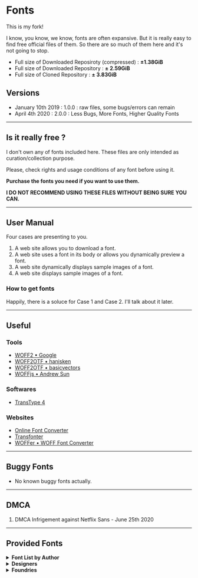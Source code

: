 # Fonts
This is my fork! 

I know, you know, we know, fonts are often expansive. But it is really easy to find free official files of them. So there are so much of them here and it's not going to stop.

- Full size of Downloaded Reposiroty (compressed) : __±1.38GiB__
- Full size of Downloaded Repository : __± 2.59GiB__
- Full size of Cloned Repository : __± 3.83GiB__



## Versions

- January 10th 2019 : 1.0.0 : raw files, some bugs/errors can remain
- April 4th 2020 : 2.0.0 : Less Bugs, More Fonts, Higher Quality Fonts

------

## Is it really free ?

I don't own any of fonts included here. These files are only intended as curation/collection purpose.

Please, check rights and usage conditions of any font before using it.

__Purchase the fonts you need if you want to use them.__

__I DO NOT RECOMMEND USING THESE FILES WITHOUT BEING SURE YOU CAN.__

______


## User Manual

Four cases are presenting to you.
1. A web site allows you to download a font.
2. A web site uses a font in its body or allows you dynamically preview a font.
3. A web site dynamically displays sample images of a font.
4. A web site displays sample images of a font.


### How to get fonts

Happily, there is a soluce for Case 1 and Case 2. I'll talk about it later.

______

## Useful

### Tools

- [WOFF2 • Google](https://github.com/google/woff2)
- [WOFF2OTF • hanisken](https://github.com/hanikesn/woff2otf)
- [WOFF2OTF • basicvectors](https://github.com/basisvectors/woff2otf)
- [WOFFjs • Andrew Sun](https://github.com/as-com/woffjs)

### Softwares

- [TransType 4](https://www.fontlab.com/font-converter/transtype/)


### Websites

- [Online Font Converter](https://onlinefontconverter.com)
- [Transfonter](https://transfonter.org)
- [WOFFer • WOFF Font Converter](https://andrewsun.com/tools/woffer-woff-font-converter/)

______


## Buggy Fonts

- No known buggy fonts actually.

______


## DMCA

1. DMCA Infrigement against Netflix Sans - June 25th 2020

______

## Provided Fonts

<details>

<summary><strong>Font List by Author</strong></summary>

#### [ABCDinamo](https://www.abcdinamo.com)
- Diatype Programm
- Favorit
	- Pro
	- Std
	- Std Lining
	- Std Mono
- Gothic
- Monument Grotesk
- Pegasus
- Permanent
- Rauchwaren
- Simon Mono


#### [Alex Slobzheninov](https://www.behance.net/slobzheninov)
- Fivo Sans Modern


#### [Andreas Larsen](https://github.com/larsenwork)
- Gidole
- Monoid


#### [Andrew Herndon](https://www.behance.net/AndrewHerndon)
- Zefani


#### [ANTI](https://anti.as)
- Optician Sans


#### [Apple](https://developer.apple.com/fonts/)
- San Francisco + Symbols
	- Pro :
        - Display
        - Rounded
        - Text
        - Variable (2020)
	- Compact :
        - Display
        - Rounded
        - Text
        - Variable (2020)
- San Francisco Mono
    - Variable (2020)
- New York
	- Extra Large
	- Large
	- Medium
	- Small
    - Variable (2020)


#### [Atelier Olschinsky](https://www.olschinsky.at)
- AO Mono
- Minimal Mono


#### [atipo foundry](http://atipofoundry.com)
- Basier
	- Square
	- Circle
- Geomanist


#### [Belleve Invis](https://github.com/be5invis)
- Iosevka


#### [Berthold Types](https://www.bertholdtypes.com)
- AG Book
	- Standard
	- Condensed
	- Extended
- Akzidenz-Grotesk
	- Standard
	- Condensed
	- Extended
- Berthold Standard
	- Standard
	- Diagonal
- Futura
	- Standard
	- Condensed


#### [Black [Foundry]](https://black-foundry.com)
- Bluu Superstar
- Clother
- Drive Mono
- Finder
- Grtsk
	- Exa (+Bkslnt)
	- Giga (+Bkslnt)
	- Mega (+Bkslnt)
	- Peta (+Bkslnt)
	- Tera (+Bkslnt)
	- Zetta (+Bkslnt)
- Tosh
- Vesterbro


#### [Bold Monday](https://www.boldmonday.com)
- IBM Plex


#### [Bonjour Monde](http://bonjourmonde.net)
- Syne


#### [Boris Garic](http://boris-garic.com)
- Geometrica Sans


#### [BrightHead Studio](https://brightheadstudio.com)
- Studio Sans


#### [Carter & Cone Type](https://cartercone.typenetwork.com/)
- Cheltenham


#### [Chris Simpson](https://github.com/chrismsimpson)
- Metropolis


#### [Christian Robertson](http://christianrobertson.com)
- Roboto (+Condensed,Mono,Slab)


#### [CNAP](https://www.cnap.fr)
- Faune


#### [Coji Morishita](https://fr.osdn.net/users/coz/)
- M+


#### [Colophon Foundry](https://www.colophon-foundry.org)
- Apercu (+Pro, Pro Condensed, Pro Mono)
- Reader
- Space Mono
- System85


#### [Corentin Riviere](https://www.behance.net/corentinrvr)
- College Stencil


#### [Craft Supply Co.](https://www.behance.net/craftsupplyco)
- Marques


#### [Creative Tacos](https://creativetacos.com)
- Sharis Serif


#### [Dalton Maag](https://www.daltonmaag.com)
- AirBnb Cereal
- Amazon Ember
- Fantasque Sans Mono
- ~~Netflix Sans~~
- Ubuntu


#### [Daniel Iglesias](https://www.behance.net/danibydani)
- Vision


#### [Danilo De Marco](https://www.danilodemarco.com)
- Aganè


#### [Dave Crossland](http://understandingfonts.com/who/dave-crossland/)
- Cantarell


#### [David Jonathan Ross](https://djr.com)
- Input


#### [Delve Fonts](https://delvefonts.com)
- Overpass (+Mono)


#### [Dharma Type](https://dharmatype.com)
- Bebas Neue
- Calling Code
- Code Saver
- Sometype Mono


#### [Displaay Type Foundry](https://displaay.net)
- Gellix - _Trial_
- Matter - _Trial_


#### [Etcetera Type Company](https://www.etc.supply)
- ETC Trispace


#### [Fabrizio Schiavi](https://www.fsd.it)
- Pragmata Pro


#### [FaceType](https://www.facetype.org)
- Publica Sans


#### [Family Type](https://familytype.com)
- Athletics
- Bossa (+Expanded,Extended)
- Modern Era (+Mono)
- Universal Sans


#### [Florian Karsten](https://floriankarsten.com)
- FK Display
- FK Grotesk (+Mono,SemiMono)
- FK Raster Grotesk (+Compact)
- FK Roman (+Display,Text)
- FK Screamer
- Space Grotesk


#### [fontfabric](https://www.fontfabric.com)
- Choplin
- Intro
- Mont
- Nexa


#### [Fonts with Love](http://www.fontswithlove.com)
- Ethos


#### [Google](https://fonts.google.com)
- Jigsaw Sans
- Noto
- Product Sans


#### [Graham Paterson](https://grahampaterson.co.za)
- Wavehaus Sans


#### [G-Type](https://g-type.com/)
- Rollerscript


#### [Hanken Design Co.](https://hanken.co)
- Acari Sans
- Glacial Indifference
- Grantipo Beta 001
- Grantipo Beta 001 Updated
- HK Grotesk
- HK Grotesk Wide
- HK Nova
- HK Super
- Now
- Orkney
- Radnika
- Radnika Next
- Zwizz


#### [Hans Renzler](http://www.renzler.net)
- Lovelo


#### [Harvatt House](https://harvatt.house)
- Coves
- Kayak Sans
- Moon


#### [Hoefler & Co.](https://www.typography.com)
- Gotham
- Operator Mono


#### [Hugo Dumont](https://www.myfonts.com/person/Hugo_Dumont/)
- Romeo Elvis Condensed


#### [iA](https://ia.net)
- iA Writer
	- Duo
	- Duospace
	- Mono
	- Quattro


#### [Ian Tuomi](https://github.com/i-tu)
- Hasklig


#### [Indestructible Type\*](https://indestructibletype.com/Home.html)
- Besley*
    - 1.1 -> 3.0
- Bodoni*
    - 2.001 -> 2.3
- Drafting* Mono
- Gnomon*
    - rÆ
- Jost*
    - 3.7
- No Tears
    - 1.000


#### [Indian Type Foundry](https://www.indiantypefoundry.com)
- Poppins


#### [Ion Lucin](https://www.behance.net/ionL)
- Big John (+Pro)
- Slim joe


#### [JAM Type](https://jamtype.com)
- JT Leonor


#### [Jean Wojciechowski](https://www.behance.net/jeanwoj)
- AXIS


#### [Jérémy Landes](https://studiotriple.fr)
- Le Murmure
- Solide Mirage


#### [JetBrains](https://www.jetbrains.com)
- JetBrains Mono
	- 1.0.0 -> 2.251
- JetBrains Sans


#### [Joël Carrouché](https://www.joelcarrouche.com)
- Linotte


#### [Klim Type Foundry](https://klim.co.nz)
- Calibre
- Domaine
	- Display Narrow
	- Sans Display


#### [Krisijanis Mezulis](https://www.krisjanismezulis.com)
- Undeka


#### [Lineto](https://lineto.com/)
- Akkurat (+Mono)
- Circular


#### [Linotype](https://www.linotype.com/fr/)
- Avenir
- Neue Haas Grotesk
- Neuzeit S LT
- Univers


#### [Love Letters](http://love-letters.be)
- Bagnard
- Cotham Sans
- Grotex
- Reglo


#### [Lucas Sharp](http://lucassharp.com)
- Samsung Sharp Sans


#### [Łukasz Dziedzic](http://www.lukaszdziedzic.eu)
- Lato


#### [Maous](http://maous.fr)
- Garcia


#### [Marc Simonson](https://www.marksimonson.com/)
- Anonymous Pro


#### [Microsoft](https://github.com/microsoft)
- Cascadia Code
- Cascadia Mono
- Segoe MDL2 Assets
- Segoe Print
- Segoe Script
- Segoe UI
- Segoe UI Emoji
- Segoe UI Historic
- Segoe UI Symbol


#### [Mikhail Sharanda](https://gent.media)
- Manrope


#### [Milieu Grotesque](https://www.milieugrotesque.com)
- Maison (+Mono)
- Maison Neue (+Mono,Expanded)


#### [MKCL](https://mckltype.com)
- Uber Move


#### [Monotype](https://www.monotype.com/)
- Andale Mono
- Century
- Century Gothic
- Century Schoolbook
- Helvetica Now (+Display,Micro,Text)


#### [Nathan Rutzky](https://nath.co)
- Office Code Pro


#### [Ndiscover](https://www.ndiscovered.com)
- Point - _Demo_


#### [Nikita Prokopov](https://tonsky.me)
- Fira Code
	- 2.0 -> 5.2


#### [Nonpareille](https://www.nonpareille.net)
- Roadiz Sans


#### [Pablo Impallari](https://www.behance.net/impallari)
- Lobster


#### [Pampatype](https://pampatype.com)
- Reforma


#### [Pangram Pangram](https://pangrampangram.com)
- Agrandir
- Casa Stencil
- Charlevoix
- Chronos Serif
- Cirka
- Editorial New
- Formula
- Fraktion
    - Fraktion Mono
    - Fraktion Sans
- Fuji
- Gatwick
- Gosha Sans
- Grafier
- Hatton
- Monument Extended
- Neue Machina
- Neue Montreal
- Object Sans
- Objectivity
- Pangram
    - Pangram Sans
    - Pangram Sans Rounded
- Pier Sans
- Rader
- Radio Grotesk
- Right Grotesk
- Right Sans
- Stellar
- Supply
    - Supply Mono
    - Supply Sans
- Telegraf
- Woodland
- ARCHIVED:
    - Charlevoix Pro


#### [Parachute](https://www.parachutefonts.com)
- PF Din Mono


#### [Paul D. Hunt](https://fonts.adobe.com/designers/paul-d-hunt)
- Source
	- Code Pro
	- Sans Pro
	- Serif Pro


#### [Peter Baker](https://github.com/psb1558)
- JuniusX
- Junicode


#### [Process Type Foundry](https://processtypefoundry.com/)
- Cardinal
- Spectral


#### [Production Type](https://www.productiontype.com)
- Cardinal
- Spectral


#### [Radomir Tinkov](https://www.tinkov.info)
- Gilroy
- Qanelas (+Soft)


#### [Raph Levien](https://levien.com)
- Inconsolata


#### [Rasmus Andersson](https://rsms.me/)
- Inter
	- 2.5 (Inter UI) -> 3.19 (Inter)
- Inter Display
	- 3.12.Alpha -> 3.19.Beta.2 


#### [Razzia Type](https://www.razziatype.com)
- RT Dromo
- RT Rondellle


#### [RMIT](https://www.rmit.edu.au)
- Sans Forgetica


#### [Roger S. Nelsson](https://www.myfonts.com/person/Roger_S_Nelsson/)
- Familiar Pro


#### [Rune Bjørnerås](https://github.com/rubjo)
- Victor Mono


#### [Schick-Toikka](https://www.schick-toikka.com)
- Noe (+Display,Text)


#### [Source Foundry](https://github.com/source-foundry)
- Hack


#### [Starbucks](https://creative.starbucks.com/typography/)
- Lander Grande
- Lander Tall
- Pike
- SoDo Sans


#### [Stephen French](https://www.behance.net/stephenfrenchjr)
- Anderson Grotesk
- Konstant Grotesk


#### [Steppot](https://steppot.com)
- Lunchtype


#### [Steve Matteson](https://mattesontypographics.com)
- Open Sans


#### [Suisse Typefaces](https://www.swisstypefaces.com)
- Suisse Int'l
- Suisse Int'l Condensed
- Suisse Int'l Mono
- Suisse Neue
- Suisse Sign
- Suisse Works


#### [The League of Moveable Type](https://www.theleagueofmoveabletype.com)
- League Mono
- League Spartan


#### [Think Work Observe](https://t-wo.it)
- Regola Pro
- Studio Pro


#### [Timo Kuilder](https://timokuilder.com)
- Barbour


#### [Tribby Type](https://tribby.com)
- Barlow
- Tribby Grotesk


#### [Typefaces of The Temporary State](http://typefaces.temporarystate.net/)
- Soyuz Grotesk
- Wremena


#### [TypeType](https://typetype.org)
- TT Commons


#### [Typotheque](https://www.typotheque.com)
- Zilla Slab


#### [U.S. Web Design System](https://designsystem.digital.gov)
- Public Sans


#### [URW Type Foundry](https://www.urwtype.com/en/)
- Handel Gothic
- Neuzeit Grotesk


#### [Velvetyne](http://velvetyne.fr)
- Bluu Next
- Happy Times at the IKOB
- Lack
- Sporting Grotesque


#### [Vernon Adams](https://github.com/vernnobile)
- Oxygen


#### [Vicenzo Vuono](https://www.behance.net/vincenzovuono)
- Gravity


#### [Wassim Awadallah](https://www.behance.net/blugraphic)
- Less Sans


#### [Wei Huang](https://github.com/weiweihuanghuang/)
- Work Sans


#### [Wordshape](http://wordshape.com)
- Biwa Agate


#### [Zeta Fonts](https://www.zetafonts.com)
- Sugo Pro

</details>


<details>
	<summary><strong>Designers</strong></summary>

- [ANTI](https://anti.as)
- [Alex Slobzheninov](https://www.behance.net/slobzheninov)
- [Andreas Larsen](https://github.com/larsenwork)
- [Andrew Herndon](https://www.behance.net/AndrewHerndon)
- [Apple](https://developer.apple.com/fonts/)
- [Atelier Olschinsky](https://www.olschinsky.at)
- [Belleve Invis](https://github.com/be5invis)
- [Boris Garic](http://boris-garic.com)
- [Carter & Cone Type](https://cartercone.typenetwork.com/)
- [Chris Simpson](https://github.com/chrismsimpson)
- [Christian Robertson](http://christianrobertson.com)
- [Coji Morishita](https://fr.osdn.net/users/coz/)
- [Corentin Riviere](https://www.behance.net/corentinrvr)
- [Daniel Iglesias](https://www.behance.net/danibydani)
- [Danilo De Marco](https://www.danilodemarco.com)
- [Dave Crossland](http://understandingfonts.com/who/dave-crossland/)
- [David Jonathan Ross](https://djr.com)
- [Fabrizio Schiavi](https://www.fsd.it)
- [Florian Karsten](https://floriankarsten.com)
- [Graham Paterson](https://grahampaterson.co.za)
- [Hans Renzler](http://www.renzler.net)
- [Hugo Dumont](https://www.myfonts.com/person/Hugo_Dumont/)
- [iA](https://ia.net)
- [Ian Tuomi](https://github.com/i-tu)
- [Ion Lucin](https://www.behance.net/ionL)
- [Jean Wojciechowski](https://www.behance.net/jeanwoj)
- [JetBrains](https://www.jetbrains.com)
- [Jérémy Landes](https://studiotriple.fr)
- [Joël Carrouché](https://www.joelcarrouche.com)
- [Krisijanis Mezulis](https://www.krisjanismezulis.com)
- [Lucas Sharp](http://lucassharp.com)
- [Łukasz Dziedzic](http://www.lukaszdziedzic.eu)
- [Mikhail Sharanda](https://gent.media)
- [Nathan Rutzky](https://nath.co)
- [Ndiscover](https://www.ndiscovered.com)
- [Nikita Prokopov](https://tonsky.me)
- [Pablo Impallari](https://www.behance.net/impallari)
- [Paul D. Hunt](https://fonts.adobe.com/designers/paul-d-hunt)
- [Peter Baker](https://github.com/psb1558)
- [RMIT](https://www.rmit.edu.au)
- [Radomir Tinkov](https://www.tinkov.info)
- [Raph Levien](https://levien.com)
- [Rasmus Andersson](https://rsms.me/)
- [Roger S. Nelsson](https://www.myfonts.com/person/Roger_S_Nelsson/)
- [Rune Bjørnerås](https://github.com/rubjo)
- [Starbucks](https://creative.starbucks.com/typography/)
- [Stephen French](https://www.behance.net/stephenfrenchjr)
- [Steve Matteson](https://mattesontypographics.com)
- [Timo Kuilder](https://timokuilder.com)
- [U.S. Web Design System](https://designsystem.digital.gov)
- [Vernon Adams](https://github.com/vernnobile)
- [Vicenzo Vuono](https://www.behance.net/vincenzovuono)
- [Wassim Awadallah](https://www.behance.net/blugraphic)
- [Wei Huang](https://github.com/weiweihuanghuang/)

</details>

<details>
	<summary><strong>Foundries</strong></summary>

- [ABCDinamo](https://www.abcdinamo.com)
- [atipo foundry](http://atipofoundry.com)
- [Berthold Types](https://www.bertholdtypes.com)
- [Black [Foundry]](https://black-foundry.com)
- [Bold Monday](https://www.boldmonday.com)
- [Bonjour Monde](http://bonjourmonde.net)
- [BrightHead Studio](https://brightheadstudio.com)
- [CNAP](https://www.cnap.fr)
- [Colophon Foundry](https://www.colophon-foundry.org)
- [Craft Supply Co.](https://www.behance.net/craftsupplyco)
- [Creative Tacos](https://creativetacos.com)
- [Dalton Maag](https://www.daltonmaag.com)
- [Delve Fonts](https://delvefonts.com)
- [Dharma Type](https://dharmatype.com)
- [Displaay Type Foundry](https://displaay.net)
- [Etcetera Type Company](https://www.etc.supply)
- [FaceType](https://www.facetype.org)
- [Family Type](https://familytype.com)
- [fontfabric](https://www.fontfabric.com)
- [Fonts with Love](http://www.fontswithlove.com)
- [Google](https://fonts.google.com)
- [G-Type](#### [G-Type](https://g-type.com/)
- [Hanken Design Co.](https://hanken.co)
- [Harvatt House](https://harvatt.house)
- [Hoefler & Co.](https://www.typography.com)
- [Indestructible Type\*](https://indestructibletype.com/Home.html)
- [Indian Type Foundry](https://www.indiantypefoundry.com)
- [JAM Type](https://jamtype.com)
- [Klim Type Foundry](https://klim.co.nz)
- [Lineto](https://lineto.com/)
- [Linotype](https://www.linotype.com/fr/)
- [Love Letters](http://love-letters.be)
- [MKCL](https://mckltype.com)
- [Maous](http://maous.fr)
- [Marc Simonson](https://www.marksimonson.com/)
- [Microsoft](https://github.com/microsoft)
- [Milieu Grotesque](https://www.milieugrotesque.com)
- [Monotype](https://www.monotype.com/)
- [Nonpareille](https://www.nonpareille.net)
- [Pampatype](https://pampatype.com)
- [Pangram Pangram](https://pangrampangram.com)
- [Parachute](https://www.parachutefonts.com)
- [Production Type](https://www.productiontype.com)
- [Razzia Type](https://www.razziatype.com)
- [Schick-Toikka](https://www.schick-toikka.com)
- [Source Foundry](https://github.com/source-foundry)
- [Steppot](https://steppot.com)
- [Suisse Typefaces](https://www.swisstypefaces.com)
- [The League of Moveable Type](https://www.theleagueofmoveabletype.com)
- [Think Work Observe](https://t-wo.it)
- [Tribby Type](https://tribby.com)
- [TypeType](https://typetype.org)
- [Typefaces of The Temporary State](http://typefaces.temporarystate.net/)
- [Typotheque](https://www.typotheque.com)
- [URW Type Foundry](https://www.urwtype.com/en/)
- [Velvetyne](http://velvetyne.fr)
- [Wordshape](http://wordshape.com)
- [Zeta Fonts](https://www.zetafonts.com)

</details>
